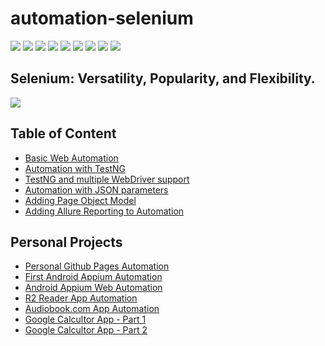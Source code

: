 # automation-selenium

[<img src="https://img.shields.io/badge/-Selenium-brightgreen">](https://www.selenium.dev/) [<img src="https://img.shields.io/badge/-Maven-orangered">](hhttps://maven.apache.org/) [<img src="https://img.shields.io/badge/-Eclipse_IDE-orange">](https://www.eclipse.org/) [<img src="https://img.shields.io/badge/-Appium-mediumslateblue">](http://appium.io/) [<img src="https://img.shields.io/badge/-Java-darkred">](https://www.java.com/en/) [<img src="https://img.shields.io/badge/-TestNG-sandybrown">](https://testng.org/doc/index.html) [<img src="https://img.shields.io/badge/-Allure_Reporting-gold">](http://allure.qatools.ru/) [<img src="https://img.shields.io/badge/-SimepleJSON-blue">](https://simplejson.readthedocs.io/en/latest/) [<img src="https://img.shields.io/badge/-Android-red">](https://www.android.com/intl/en_uk/)

<h2>Selenium: Versatility, Popularity, and Flexibility. </h2>

<img src="https://1.bp.blogspot.com/-bY5Js-Plm8Y/V1aBSPTLz5I/AAAAAAAABio/Rew-CBamQwkv7K2HfpX_xFvmTjFZLkAPwCPcBGAYYCw/s320/selenium-webdriver-java-online-courses-techtutorr.jpg">

## Table of Content
- [Basic Web Automation](./firstAutomation/README.md)
- [Automation with TestNG](./firstTestNG/README.md)
- [TestNG and multiple WebDriver support](./multipleBrowser/README.md)
- [Automation with JSON parameters](./simpleJSON/README.md)
- [Adding Page Object Model](./firstPageObject/README.md)
- [Adding Allure Reporting to Automation](./allureReporting/README.md)

## Personal Projects
- [Personal Github Pages Automation](./githubPageTest/README.md)
- [First Android Appium Automation](./androidFirstAppium/README.md)
- [Android Appium Web Automation](./androidAppiumTest/README.md)
- [R2 Reader App Automation](./androidR2Reader/README.md)
- [Audiobook.com App Automation](./androidAudiobooksCom/README.md)
- [Google Calcultor App -  Part 1](./androidCalculator/README.md)
- [Google Calcultor App - Part 2](./androidCalculatorExt/README.md)
